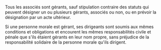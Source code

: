 Tous les associés sont gérants, sauf stipulation contraire des statuts qui peuvent désigner un ou plusieurs gérants, associés ou non, ou en prévoir la désignation par un acte ultérieur.

Si une personne morale est gérant, ses dirigeants sont soumis aux mêmes conditions et obligations et encourent les mêmes responsabilités civile et pénale que s'ils étaient gérants en leur nom propre, sans préjudice de la responsabilité solidaire de la personne morale qu'ils dirigent.
